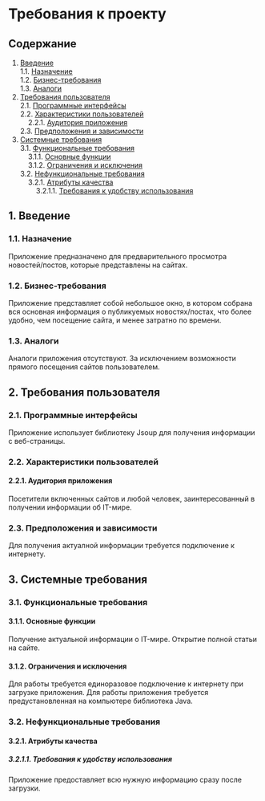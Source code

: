 # Требования к проекту
## Содержание
1. [Введение](#P1)  
1.1. [Назначение](#P1.1)  
1.2. [Бизнес-требования](#P1.2)  
1.3. [Аналоги](#P1.3)  
2. [Требования пользователя](#P2)  
2.1. [Программные интерфейсы](#P2.1)  
2.2. [Характеристики пользователей](#P2.2)  
&nbsp;&nbsp;&nbsp;&nbsp;2.2.1. [Аудитория приложения](#P2.2.1)  
2.3. [Предположения и зависимости](#P2.3)  
3. [Системные требования](#P3)  
3.1. [Функциональные требования](#P3.1)  
&nbsp;&nbsp;&nbsp;&nbsp;3.1.1. [Основные функции](#P3.1.1)  
&nbsp;&nbsp;&nbsp;&nbsp;3.1.2. [Ограничения и исключения](#P3.1.2)  
3.2. [Нефункциональные требования](#P3.2)  
&nbsp;&nbsp;&nbsp;&nbsp;3.2.1. [Атрибуты качества](#P3.2.1)  
&nbsp;&nbsp;&nbsp;&nbsp;&nbsp;&nbsp;&nbsp;&nbsp;3.2.1.1. [Требования к удобству использования](#P3.2.1.1)  
## <a name="P1">1. Введение</a>
### <a name="P1.1">1.1. Назначение </a>
Приложение предназначено для предварительного просмотра новостей/постов, которые представлены на сайтах.
### <a name="P1.2">1.2. Бизнес-требования</a>
Приложение представляет собой небольшое окно, в котором собрана вся основная информация о публикуемых новостях/постах, что более удобно, чем посещение сайта, и менее затратно по времени.
### <a name="P1.3">1.3. Аналоги</a>
Аналоги приложения отсутствуют. За исключением возможности прямого посещения сайтов пользователем.
## <a name="P2">2. Требования пользователя</a>
### <a name="P2.1">2.1. Программные интерфейсы</a>
Приложение использует библиотеку Jsoup для получения информации с веб-страницы.
### <a name="P2.2">2.2. Характеристики пользователей</a>
#### <a name="P2.2.1">2.2.1. Аудитория приложения</a>
Посетители включенных сайтов и любой человек, заинтересованный в получении информации об IT-мире.
### <a name="P2.3">2.3. Предположения и зависимости</a>
Для получения актуалной информации требуется подключение к интернету.
## <a name="P3">3. Системные требования</a>
### <a name="P3.1">3.1. Функциональные требования</a>
#### <a name="P3.1.1">3.1.1. Основные функции</a>
Получение актуальной информации о IT-мире. Открытие полной статьи на сайте.
#### <a name="P3.1.2">3.1.2. Ограничения и исключения</a>
Для работы требуется единоразовое подключение к интернету при загрузке приложения. Для работы приложения требуется предустановленная на компьютере библиотека Java.
### <a name="P3.2">3.2. Нефункциональные требования</a>
#### <a name="P3.2.1">3.2.1. Атрибуты качества</a>
##### <a name="P3.2.1.1">3.2.1.1. Требования к удобству использования</a>
Приложение предоставляет всю нужную информацию сразу после загрузки. 
